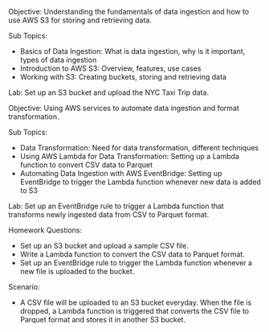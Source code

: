 Objective: Understanding the fundamentals of data ingestion and how to use AWS S3 for storing and retrieving data.

Sub Topics:
- Basics of Data Ingestion: What is data ingestion, why is it important, types of data ingestion
- Introduction to AWS S3: Overview, features, use cases
- Working with S3: Creating buckets, storing and retrieving data

Lab: Set up an S3 bucket and upload the NYC Taxi Trip data.

Objective: Using AWS services to automate data ingestion and format transformation.

Sub Topics:
- Data Transformation: Need for data transformation, different techniques
- Using AWS Lambda for Data Transformation: Setting up a Lambda function to convert CSV data to Parquet
- Automating Data Ingestion with AWS EventBridge: Setting up EventBridge to trigger the Lambda function whenever new data is added to S3

Lab: Set up an EventBridge rule to trigger a Lambda function that transforms newly ingested data from CSV to Parquet format.

Homework Questions:
- Set up an S3 bucket and upload a sample CSV file.
- Write a Lambda function to convert the CSV data to Parquet format.
- Set up an EventBridge rule to trigger the Lambda function whenever a new file is uploaded to the bucket.

Scenario:

 - A CSV file will be uploaded to an S3 bucket everyday. When the file is dropped, a Lambda function is triggered that converts the CSV file to Parquet format and stores it in another S3 bucket.